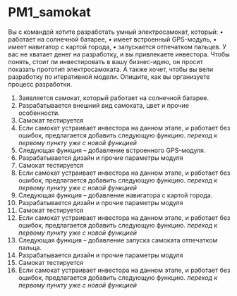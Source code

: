 # PM1_samokat

Вы с командой хотите разработать умный электросамокат, который:
•	работает на солнечной батарее,
•	имеет встроенный GPS-модуль,
•	имеет навигатор с картой города,
•	запускается отпечатком пальцев.
У вас не хватает денег на разработку, и вы привлекаете инвестора. Чтобы понять, стоит ли инвестировать в вашу бизнес-идею, он просит показать прототип электросамоката. А также хочет, чтобы вы вели разработку по итеративной модели. Опишите, как вы организуете процесс разработки.


1. Заявляется самокат, который работает на солнечной батарее.
2. Разрабатывается внешний вид самоката, цвет и прочие особенности.
3. Самокат тестируется
4. Если самокат устраивает инвестора на данном этапе, и работает без ошибок, предлагается добавить следующую функцию.
*переход к первому пункту уже с новой функцией*
1. Следующая функция – добавление встроенного GPS-модуля.
2. Разрабатывается дизайн и прочие параметры модуля
3. Самокат тестируется
4. Если самокат устраивает инвестора на данном этапе, и работает без ошибок, предлагается добавить следующую функцию.
*переход к первому пункту уже с новой функцией*
1. Следующая функция – добавление навигатора с картой города.
2. Разрабатывается дизайн и прочие параметры модуля
3. Самокат тестируется
4. Если самокат устраивает инвестора на данном этапе, и работает без ошибок, предлагается добавить следующую функцию.
*переход к первому пункту уже с новой функцией*
1. Следующая функция – добавление запуска самоката отпечатком пальца.
2. Разрабатывается дизайн и прочие параметры модуля
3. Самокат тестируется
4. Если самокат устраивает инвестора на данном этапе, и работает без ошибок, предлагается добавить следующую функцию.
*переход к первому пункту уже с новой функцией*
